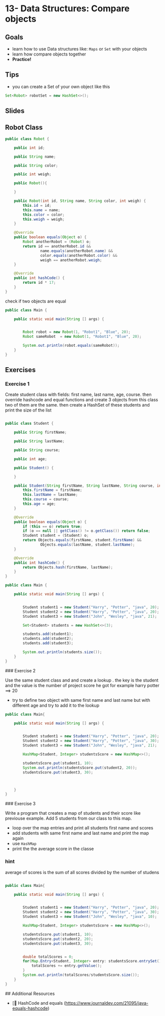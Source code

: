 # 13- Data Structures: Compare objects

<Teacher name="Ahmed"></Teacher>

## Goals

- learn how to use Data structures like: `Maps` or `Set` with your objects
- learn how compare objects together
- **Practice!**

## Tips
- you can create a Set of your own object like this

```java
Set<Robot> robotSet = new HashSet<>();
```

## Slides

<GoogleSlides src="https://docs.google.com/presentation/d/1UDFwHmQFNXQQ_I8ZBNGnQL7s-K9UpqjFZ0-WyW6i9l4/embed?start=false&loop=false&delayms=3000"></GoogleSlides>

## Robot Class

```java
public class Robot {

    public int id;

    public String name;

    public String color;

    public int weigh;

    public Robot(){

    }

    public Robot(int id, String name, String color, int weigh) {
        this.id = id;
        this.name = name;
        this.color = color;
        this.weigh = weigh;
    }

    @Override
    public boolean equals(Object o) {
        Robot anotherRobot = (Robot) o;
        return id == anotherRobot.id &&
                name.equals(anotherRobot.name) &&
                color.equals(anotherRobot.color) &&
                weigh == anotherRobot.weigh;
    }

    @Override
    public int hashCode() {
        return id * 17;
    }
}
```
check if two objects are equal

```java
public class Main {

    public static void main(String [] args) {


        Robot robot = new Robot(1, "Robot1", "Blue", 20);
        Robot sameRobot  = new Robot(1, "Robot1", "Blue", 20);

        System.out.println(robot.equals(sameRobot));
    }
}
```


## Exercises

### Exercise 1

Create student class with fields: first name, last name, age, course. then override hashcode and equal functions and create 3 objects from this class
two of them are the same. then create a HashSet of these students and print the size of the list

<Solution>

```java

public class Student {

    public String firstName;

    public String lastName;

    public String course;

    public int age;

    public Student() {

    }

    public Student(String firstName, String lastName, String course, int age) {
        this.firstName = firstName;
        this.lastName = lastName;
        this.course = course;
        this.age = age;
    }

    @Override
    public boolean equals(Object o) {
        if (this == o) return true;
        if (o == null || getClass() != o.getClass()) return false;
        Student student = (Student) o;
        return Objects.equals(firstName, student.firstName) &&
                Objects.equals(lastName, student.lastName);
    }

    @Override
    public int hashCode() {
        return Objects.hash(firstName, lastName);
    }
}

public class Main {

    public static void main(String [] args) {


        Student student1 = new Student("Harry", "Potter", "java", 20);
        Student student2 = new Student("Harry", "Potter", "java", 20);
        Student student3 = new Student("John", "Wesley", "java", 21);

        Set<Student> students = new HashSet<>(3);

        students.add(student1);
        students.add(student2);
        students.add(student3);

        System.out.println(students.size());
    }
}
```

</Solution>
### Exercise 2

Use the same student class and and create a lookup . the key is the student and the value is the number of project score he got for example
harry potter ==> 20

- try to define two object with same first name and last name but with different age and try to add it to the lookup
<Solution>

```java
public class Main{

	public static void main(String [] args) {


        Student student1 = new Student("Harry", "Potter", "java", 20);
        Student student2 = new Student("Harry", "Potter", "java", 30);
        Student student3 = new Student("John", "Wesley", "java", 21);

        HashMap<Student, Integer> studentsScore = new HashMap<>();

        studentsScore.put(student1, 10);
        System.out.println(studentsScore.put(student2, 20));
        studentsScore.put(student3, 30);



    }
}
```

</Solution>
### Exercise 3



Write a program that creates a map of students and their score like previouse example. Add 5 students from our class to this map.


- loop over the map entries and print all students first name and scores
- add students with same first name and last name and print the map again
- use `HashMap`
- print the the average score in the classe 

### hint 
average of scores is the sum of all scores divided by the number of studens
<Solution>

```java

public class Main{

    public static void main(String [] args) {


        Student student1 = new Student("Harry", "Potter", "java", 20);
        Student student2 = new Student("Harry", "Potter", "java", 30);
        Student student3 = new Student("John", "Wesley", "java", 10);

        HashMap<Student, Integer> studentsScore = new HashMap<>();

        studentsScore.put(student1, 10);
        studentsScore.put(student2, 20);
        studentsScore.put(student3, 30);


        double totalScores = 0;
        for(Map.Entry<Student, Integer> entry: studentsScore.entrySet()) {
            totalScores += entry.getValue();
        }
        System.out.println(totalScores/studentsScore.size());
    }
}
```

</Solution>
## Additional Resources

 - [📖 HashCode and equals (https://www.journaldev.com/21095/java-equals-hashcode)